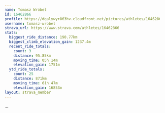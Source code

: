 ```yaml
---
name: Tomasz Wróbel
id: 16462866
profile: https://dgalywyr863hv.cloudfront.net/pictures/athletes/16462866/10169785/1/large.jpg
username: tomasz-wrobel
strava_url: https://www.strava.com/athletes/16462866
stats:
  biggest_ride_distance: 190.77km
  biggest_climb_elevation_gain: 1237.4m
  recent_ride_totals:
    count: 3
    distance: 95.85km
    moving_time: 05h 14m
    elevation_gain: 1751m
  ytd_ride_totals:
    count: 25
    distance: 871km
    moving_time: 61h 47m
    elevation_gain: 16853m
layout: strava_member
--- 
```

...
